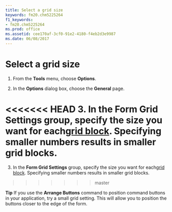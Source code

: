 ```yaml
---
title: Select a grid size
keywords: fm20.chm5225264
f1_keywords:
- fm20.chm5225264
ms.prod: office
ms.assetid: cee170af-3cf0-91e2-4180-f4eb2d3e9987
ms.date: 06/08/2017
---
```



# Select a grid size




1. From the  **Tools** menu, choose **Options**.
    
2. In the  **Options** dialog box, choose the **General** page.
    
<<<<<<< HEAD
3. In the  **Form Grid Settings** group, specify the size you want for each[grid block](../../Glossary/glossary-vba.md). Specifying smaller numbers results in smaller grid blocks.
=======
3. In the  **Form Grid Settings** group, specify the size you want for each[grid block](../../Glossary/glossary-vba.md#grid-block). Specifying smaller numbers results in smaller grid blocks.
>>>>>>> master
    




 **Tip**  If you use the  **Arrange Buttons** command to position command buttons in your application, try a small grid setting. This will allow you to position the buttons closer to the edge of the form.


